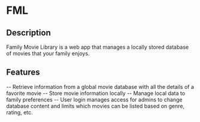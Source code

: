 # FML

## Description

Family Movie Library is a web app that manages a locally stored database of movies that your family enjoys.

## Features

-- Retrieve information from a global movie database with all the details of a favorite movie
-- Store movie information locally
-- Manage local data to family preferences
-- User login manages access for admins to change database content and limits which movies can be listed based on genre, rating, etc.

